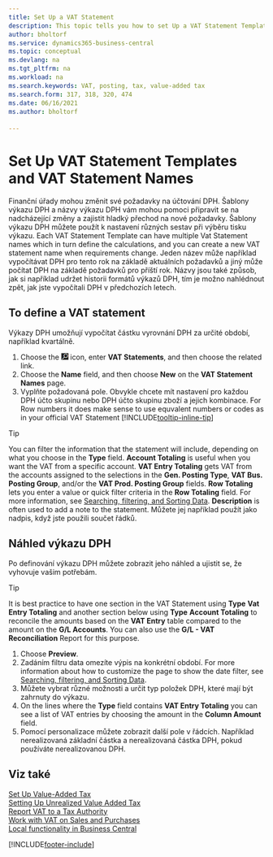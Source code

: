 ```yaml
---
title: Set Up a VAT Statement
description: This topic tells you how to set Up a VAT Statement Template and VAT Statement Names to meet changing tax authority requirements.
author: bholtorf
ms.service: dynamics365-business-central
ms.topic: conceptual
ms.devlang: na
ms.tgt_pltfrm: na
ms.workload: na
ms.search.keywords: VAT, posting, tax, value-added tax
ms.search.form: 317, 318, 320, 474
ms.date: 06/16/2021
ms.author: bholtorf

---
```

# Set Up VAT Statement Templates and VAT Statement Names

Finanční úřady mohou změnit své požadavky na účtování DPH. Šablony výkazu DPH a názvy výkazu DPH vám mohou pomoci připravit se na nadcházející změny a zajistit hladký přechod na nové požadavky. Šablony výkazu DPH můžete použít k nastavení různých sestav při výběru tisku výkazu. Each VAT Statement Template can have multiple Vat Statement names which in turn define the calculations, and you can create a new VAT statement name when requirements change. Jeden název může například vypočítávat DPH pro tento rok na základě aktuálních požadavků a jiný může počítat DPH na základě požadavků pro příští rok. Názvy jsou také způsob, jak si například udržet historii formátů výkazů DPH, tím je možno nahlédnout zpět, jak jste vypočítali DPH v předchozích letech.

## To define a VAT statement

Výkazy DPH umožňují vypočítat částku vyrovnání DPH za určité období, například kvartálně.

1. Choose the ![Lightbulb that opens the Tell Me feature.](media/ui-search/search_small.png "Tell me what you want to do") icon, enter **VAT Statements**, and then choose the related link.
2. Choose the **Name** field, and then choose **New** on the **VAT Statement Names** page.
3. Vyplňte požadovaná pole. Obvykle chcete mít nastavení pro každou DPH účto skupinu nebo  DPH účto skupinu zboží a jejich kombinace. For Row numbers it does make sense to use equvalent numbers or codes as in your official VAT Statement [!INCLUDE[tooltip-inline-tip](includes/tooltip-inline-tip_md.md)]

> [!Tip]
> You can filter the information that the statement will include, depending on what you choose in the **Type** field. **Account Totaling** is useful when you want the VAT from a specific account.
> **VAT Entry Totaling** gets VAT from the accounts assigned to the selections in the **Gen. Posting Type**, **VAT Bus. Posting Group**, and/or the **VAT Prod. Posting Group** fields. **Row Totaling** lets you enter a value or quick filter criteria in the **Row Totaling** field. For more information, see [Searching, filtering, and Sorting Data](ui-enter-criteria-filters.md). **Description** is often used to add a note to the statement. Můžete jej například použít jako nadpis, když jste použili součet řádků.

## Náhled výkazu DPH

Po definování výkazu DPH můžete zobrazit jeho náhled a ujistit se, že vyhovuje vašim potřebám.
> [!Tip]
> It is best practice to have one section in the VAT Statement using **Type** **Vat Entry Totaling** and another section below using **Type** **Account Totaling** to reconcile the amounts based on the **VAT Entry** table compared to the amount on the **G/L Accounts**. You can also use the **G/L - VAT Reconciliation** Report for this purpose.

1. Choose **Preview**.
2. Zadáním filtru data omezíte výpis na konkrétní období. For more information about how to customize the page to show the date filter, see [Searching, filtering, and Sorting Data](ui-enter-criteria-filters.md).
3. Můžete vybrat různé možnosti a určit typ položek DPH, které mají být zahrnuty do výkazu.
4. On the lines where the **Type** field contains **VAT Entry Totaling** you can see a list of VAT entries by choosing the amount in the **Column Amount** field.
5. Pomocí personalizace můžete zobrazit další pole v řádcích. Například nerealizovaná základní částka a nerealizovaná částka DPH, pokud používáte nerealizovanou DPH.

## Viz také

[Set Up Value-Added Tax](finance-setup-vat.md)  
[Setting Up Unrealized Value Added Tax](finance-setup-unrealized-vat.md)      
[Report VAT to a Tax Authority](finance-how-report-vat.md)  
[Work with VAT on Sales and Purchases](finance-work-with-vat.md)  
[Local functionality in Business Central](about-localization.md)


[!INCLUDE[footer-include](includes/footer-banner.md)]